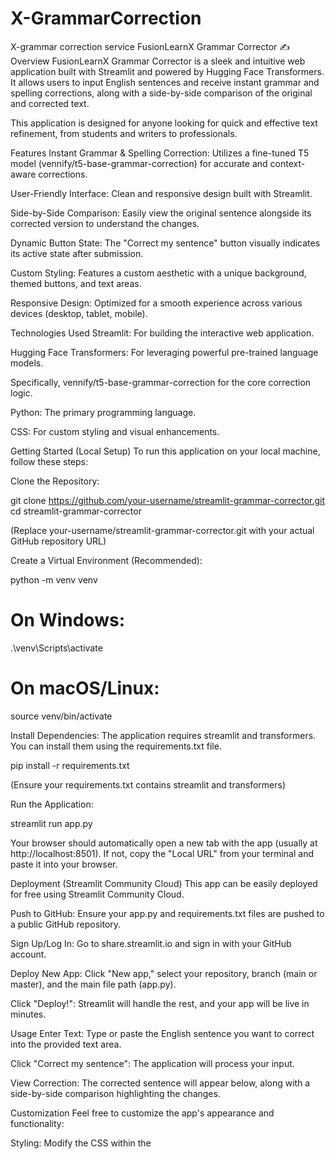 # X-GrammarCorrection
X-grammar correction service
FusionLearnX Grammar Corrector ✍️
Overview
FusionLearnX Grammar Corrector is a sleek and intuitive web application built with Streamlit and powered by Hugging Face Transformers. It allows users to input English sentences and receive instant grammar and spelling corrections, along with a side-by-side comparison of the original and corrected text.

This application is designed for anyone looking for quick and effective text refinement, from students and writers to professionals.

Features
Instant Grammar & Spelling Correction: Utilizes a fine-tuned T5 model (vennify/t5-base-grammar-correction) for accurate and context-aware corrections.

User-Friendly Interface: Clean and responsive design built with Streamlit.

Side-by-Side Comparison: Easily view the original sentence alongside its corrected version to understand the changes.

Dynamic Button State: The "Correct my sentence" button visually indicates its active state after submission.

Custom Styling: Features a custom aesthetic with a unique background, themed buttons, and text areas.

Responsive Design: Optimized for a smooth experience across various devices (desktop, tablet, mobile).

Technologies Used
Streamlit: For building the interactive web application.

Hugging Face Transformers: For leveraging powerful pre-trained language models.

Specifically, vennify/t5-base-grammar-correction for the core correction logic.

Python: The primary programming language.

CSS: For custom styling and visual enhancements.

Getting Started (Local Setup)
To run this application on your local machine, follow these steps:

Clone the Repository:

git clone https://github.com/your-username/streamlit-grammar-corrector.git
cd streamlit-grammar-corrector

(Replace your-username/streamlit-grammar-corrector.git with your actual GitHub repository URL)

Create a Virtual Environment (Recommended):

python -m venv venv
# On Windows:
.\venv\Scripts\activate
# On macOS/Linux:
source venv/bin/activate

Install Dependencies:
The application requires streamlit and transformers. You can install them using the requirements.txt file.

pip install -r requirements.txt

(Ensure your requirements.txt contains streamlit and transformers)

Run the Application:

streamlit run app.py

Your browser should automatically open a new tab with the app (usually at http://localhost:8501). If not, copy the "Local URL" from your terminal and paste it into your browser.

Deployment (Streamlit Community Cloud)
This app can be easily deployed for free using Streamlit Community Cloud.

Push to GitHub: Ensure your app.py and requirements.txt files are pushed to a public GitHub repository.

Sign Up/Log In: Go to share.streamlit.io and sign in with your GitHub account.

Deploy New App: Click "New app," select your repository, branch (main or master), and the main file path (app.py).

Click "Deploy!": Streamlit will handle the rest, and your app will be live in minutes.

Usage
Enter Text: Type or paste the English sentence you want to correct into the provided text area.

Click "Correct my sentence": The application will process your input.

View Correction: The corrected sentence will appear below, along with a side-by-side comparison highlighting the changes.

Customization
Feel free to customize the app's appearance and functionality:

Styling: Modify the CSS within the <style> tags in app.py to change colors, fonts, button styles, and background.

Model: Experiment with other text-to-text generation models from the Hugging Face Model Hub by changing the model parameter in pipeline().

Layout: Adjust st.set_page_config(layout="centered") to "wide" for a broader app layout.

Content: Add more Streamlit components (st.sidebar, st.expander, etc.) to enhance your app.

Contributing
Contributions are welcome! If you have suggestions for improvements or find any issues, please open an issue or submit a pull request on the GitHub repository.

License
This project is open-source.

Contact
For questions or feedback, please contact Dr. Gokhan Demirdoken by email (gokhan.demirdoken@gmail.com).
